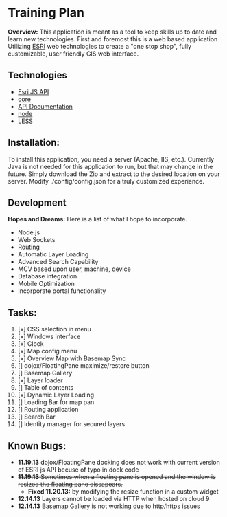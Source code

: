 # Training Plan

**Overview:** This application is meant as a tool to keep skills up to date and learn new technologies. 
First and foremost this is a web based application Utilizing [ESRI](http://www.esri.com/) web technologies to create a "one stop shop", fully customizable, user friendly GIS web interface.

## Technologies

* [Esri JS API][]
* [core][]
* [API Documentation][]
* [node][]
* [LESS][]

## Installation:

To install this application, you need a server (Apache, IIS, etc.). Currently Java is not needed for this application to run, but that may change in the future. Simply download the Zip and extract to the desired location on your server.
Modify ./config/config.json for a truly customized experience.

## Development
**Hopes and Dreams:** Here is a list of what I hope to incorporate.
* Node.js
* Web Sockets
* Routing
* Automatic Layer Loading
* Advanced Search Capability
* MCV based upon user, machine, device
* Database integration
* Mobile Optimization
* Incorporate portal functionality

## Tasks:
1. [x] CSS selection in menu
2. [x] Windows interface
3. [x] Clock
4. [x] Map config menu
5. [x] Overview Map with Basemap Sync
6. [] dojox/FloatingPane maximize/restore button
7. [] Basemap Gallery
8. [x] Layer loader
9. [] Table of contents
10. [x] Dynamic Layer Loading
11. [] Loading Bar for map pan
12. [] Routing application
13. [] Search Bar
14. [] Identity manager for secured layers

## Known Bugs:
- **11.19.13** dojox/FloatingPane docking does not work with current version of ESRI js API becuse of typo in dock code
- ~~**11.19.13** Sometimes when a floating pane is opened and the window is resized the floating pane dissapears.~~ 
    - **Fixed 11.20.13:** by modifying the resize function in a custom widget
- **12.14.13** Layers cannot be loaded via HTTP when hosted on cloud 9
- **12.14.13** Basemap Gallery is not working due to http/https issues

[core]: https://github.com/dojo/dojo
[API Documentation]: http://dojotoolkit.org/api/
[ESRI JS API]: https://developers.arcgis.com/en/javascript/jsapi/
[node]: http://nodejs.org/
[LESS]:http://lesscss.org/